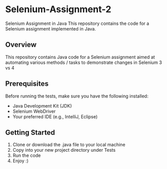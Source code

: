 # Selenium-Assignment-2

Selenium Assignment in Java
This repository contains the code for a Selenium assignment implemented in Java. 

## Overview
This repository contains Java code for a Selenium assignment aimed at automating various methods / tasks to demonstrate changes in Selenium 3 vs 4 

## Prerequisites
Before running the tests, make sure you have the following installed:
- Java Development Kit (JDK)
- Selenium WebDriver
- Your preferred IDE (e.g., IntelliJ, Eclipse)

## Getting Started
1. Clone or download the .java file to your local machine
2. Copy into your new project directory under Tests
3. Run the code
4. Enjoy :)
